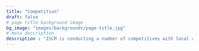 ```yaml
---
title: "Competition"
draft: false
# page title background image
bg_image: "images/backgrounds/page-title.jpg"
# meta description
description : "ISCM is conducting a number of competitives with local and international partners on various subjects relevant to the context of smart cities and managementand urban design. Our target is focusing on finding people gifted to contribute in building smart city in the future."
---
```

